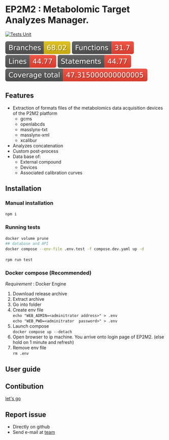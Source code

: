 <!--
SPDX-FileCopyrightText: 2024 Marcellino Palerme <marcellino.palerme@inrae.fr>

SPDX-License-Identifier: MIT
-->

# EP2M2 : Metabolomic Target Analyzes Manager.

[![Tests Unit](https://github.com/p2m2/EP2M2/actions/workflows/test_unit.yml/badge.svg)](https://github.com/p2m2/EP2M2/actions/workflows/test_unit.yml)

![Branches](./badges/coverage-branches.svg)
![Functions](./badges/coverage-functions.svg)
![Lines](./badges/coverage-lines.svg)
![Statements](./badges/coverage-statements.svg)
![Coverage total](./badges/coverage-total.svg)
## Features
- Extraction of formats files of the metabolomics data acquisition devices of the P2M2 platform
  - gcms
  - openlabcds
  - masslynx-txt
  - masslynx-xml
  - xcalibur
- Analyzes concatenation
- Custom post-process
- Data base of:
  - External compound
  - Devices
  - Associated calibration curves

## Installation

### Manual installation

```bash
npm i
```

### Running tests

```bash
docker volume prune
## database and API
docker compose --env-file .env.test -f compose.dev.yaml up -d

rpm run test
```

### Docker compose (Recommended)
_Requirement_ : Docker Engine
1. Download release archive
2. Extract archive
3. Go into folder
4. Create env file  
`echo "WEB_ADMIN=<adminitrator address>" > .env`  
`echo "WEB_PWD=<adminitrator 
password>" > .env`
5. Launch compose  
`docker compose up --detach`
6. Open browser to ip machine. You arrive onto login page of EP2M2. (else hold on 1 minute and refresh)
7. Remove env file  
`rm .env`

## User guide

## Contibution
[let's go](./doc/contribution.md)
## Report issue
- Directly on github
- Send e-mail at [team](mailto:p2m2-it@inrae.fr)
